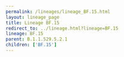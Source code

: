 ```yaml
---
permalink: /lineages/lineage_BF.15.html
layout: lineage_page
title: Lineage BF.15
redirect_to: ../lineage.html?lineage=BF.15
lineage: BF.15
parent: B.1.1.529.5.2.1
children: ['BF.15']
---
```

